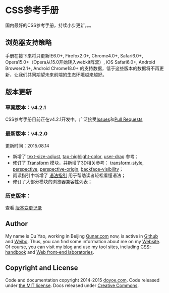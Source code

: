 # CSS参考手册

国内最好的CSS参考手册，持续小步更新。。。

## 浏览器支持策略

手册在接下来将只更新IE6.0+, Firefox2.0+, Chrome4.0+, Safari6.0+, Opera15.0+（Opera从15.0开始转入webkit阵营）, iOS Safari6.0+, Android Browser2.1+, Android Chrome18.0+ 的支持数据，低于这些版本的数据将不再更新，让我们共同期望未来前端的生态环境越来越好。

## 版本更新

### 草案版本：v4.2.1

CSS参考手册目前正在v4.2.1开发中。广泛接受[Issues](https://github.com/doyoe/css-handbook/issues)和[Pull Requests](https://github.com/doyoe/css-handbook/pulls)

### 最新版本：v4.2.0

更新时间：2015.08.14

* 新增了
[text-size-adjust](http://css.doyoe.com/properties/text/text-size-adjust.htm),
[tap-highlight-color](http://css.doyoe.com/properties/only-webkit/tap-highlight-color.htm),
[user-drag](http://css.doyoe.com/properties/only-webkit/user-drag.htm)
参考；
* 修订了 [Transform](http://css.doyoe.com/properties/transform/index.htm) 模块，并新增了3D相关参考：
[transform-style](http://css.doyoe.com/properties/transform/transform-style.htm),
[perspective](http://css.doyoe.com/properties/transform/perspective.htm),
[perspective-origin](http://css.doyoe.com/properties/transform/perspective-origin.htm),
[backface-visibility](http://css.doyoe.com/properties/transform/backface-visibility.htm)；
* 阅读指引中新增了 [语法指引](http://css.doyoe.com/introduction/guide.htm) 用于帮助读者轻松看懂语法；
* 修订了大部分模块的浏览器兼容性列表；


### 历史版本：

查看 [版本变更记录](http://css.doyoe.com/introduction/change-list.htm)


## Author

My name is Du Yao, working in Beijing [Qunar.com](http://www.qunar.com) now, is active in [Github](https://github.com/doyoe) and [Weibo](http://weibo.com/doyoe). Thus, you can find some information about me on my [Website](http://www.doyoe.com). Of course, you can visit my [blog](http://blog.doyoe.com) and use my tool sites, including [CSS-handbook](http://css.doyoe.com) and [Web front-end laboratories](http://demo.doyoe.com).


## Copyright and License

Code and documentation copyright 2014-2015 [doyoe.com](http://www.doyoe.com). Code released under [the MIT license](http://opensource.org/licenses/MIT). Docs released under [Creative Commons](http://creativecommons.org/licenses/by/4.0/).

<!--
## 构建工具安装与使用

1. 安装[Node.js](http://nodejs.org/download/)，安装后可能需要重启电脑
1. 命令行运行`npm install -g gulp `
1. 将安装源设置为中国地区，否则会很慢 `npm config set registry http://registry.cnpmjs.org/ --global`
1. 项目根目录运行`npm install`

### 编译chm

1. windows下安装[HTML Help Workshop](http://download.microsoft.com/download/0/A/9/0A939EF6-E31C-430F-A3DF-DFAE7960D564/htmlhelp.exe)
1. 在项目根目录运行`gulp chm`命令

如果编译失败，请尝试拷贝`hhc.exe`到项目目录下

### 代码错误检查

在项目根目录运行`gulp htm`命令，将会检查所有html文件的代码合法性
-->
